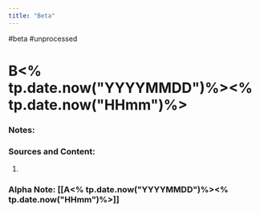 ```yaml
---
title: "Beta"
---
```

#beta #unprocessed
# B<% tp.date.now("YYYYMMDD")%><% tp.date.now("HHmm")%>
### Notes:

### Sources and Content:
1. 
### Alpha Note: [[A<% tp.date.now("YYYYMMDD")%><% tp.date.now("HHmm")%>]]

